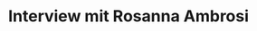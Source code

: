---
layout: post
title: Interview mit Rosanna Ambrosi
protagonist: Rosanna Ambrosi
permalink: RosannaAmbrosi
---